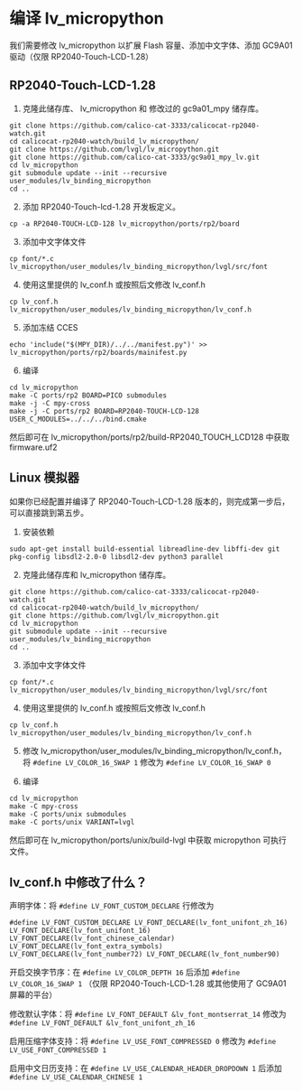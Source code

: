 # 编译 lv_micropython

我们需要修改 lv_micropython 以扩展 Flash 容量、添加中文字体、添加 GC9A01 驱动（仅限 RP2040-Touch-LCD-1.28）

## RP2040-Touch-LCD-1.28

1. 克隆此储存库、 lv_micropython 和 修改过的 gc9a01_mpy 储存库。

```
git clone https://github.com/calico-cat-3333/calicocat-rp2040-watch.git
cd calicocat-rp2040-watch/build_lv_micropython/
git clone https://github.com/lvgl/lv_micropython.git
git clone https://github.com/calico-cat-3333/gc9a01_mpy_lv.git
cd lv_micropython
git submodule update --init --recursive user_modules/lv_binding_micropython
cd ..
```

2. 添加 RP2040-Touch-lcd-1.28 开发板定义。

```
cp -a RP2040-TOUCH-LCD-128 lv_micropython/ports/rp2/board
```

3. 添加中文字体文件

```
cp font/*.c lv_micropython/user_modules/lv_binding_micropython/lvgl/src/font
```

4. 使用这里提供的 lv_conf.h 或按照后文修改 lv_conf.h

```
cp lv_conf.h lv_micropython/user_modules/lv_binding_micropython/lv_conf.h
```

5. 添加冻结 CCES

```
echo 'include("$(MPY_DIR)/../../manifest.py")' >> lv_micropython/ports/rp2/boards/mainifest.py
```

6. 编译

```
cd lv_micropython
make -C ports/rp2 BOARD=PICO submodules
make -j -C mpy-cross
make -j -C ports/rp2 BOARD=RP2040-TOUCH-LCD-128 USER_C_MODULES=../../../bind.cmake
```

然后即可在 lv_micropython/ports/rp2/build-RP2040_TOUCH_LCD128 中获取 firmware.uf2

## Linux 模拟器

如果你已经配置并编译了 RP2040-Touch-LCD-1.28 版本的，则完成第一步后，可以直接跳到第五步。

1. 安装依赖

```
sudo apt-get install build-essential libreadline-dev libffi-dev git pkg-config libsdl2-2.0-0 libsdl2-dev python3 parallel
```

2. 克隆此储存库和 lv_micropython 储存库。

```
git clone https://github.com/calico-cat-3333/calicocat-rp2040-watch.git
cd calicocat-rp2040-watch/build_lv_micropython/
git clone https://github.com/lvgl/lv_micropython.git
cd lv_micropython
git submodule update --init --recursive user_modules/lv_binding_micropython
cd ..
```

3. 添加中文字体文件

```
cp font/*.c lv_micropython/user_modules/lv_binding_micropython/lvgl/src/font
```

4. 使用这里提供的 lv_conf.h 或按照后文修改 lv_conf.h

```
cp lv_conf.h lv_micropython/user_modules/lv_binding_micropython/lv_conf.h
```

5. 修改 lv_micropython/user_modules/lv_binding_micropython/lv_conf.h，将 `#define LV_COLOR_16_SWAP 1` 修改为 `#define LV_COLOR_16_SWAP 0`

6. 编译

```
cd lv_micropython
make -C mpy-cross
make -C ports/unix submodules
make -C ports/unix VARIANT=lvgl
```

然后即可在 lv_micropython/ports/unix/build-lvgl 中获取 micropython 可执行文件。

## lv_conf.h 中修改了什么？

声明字体：将 `#define LV_FONT_CUSTOM_DECLARE` 行修改为

```
#define LV_FONT_CUSTOM_DECLARE LV_FONT_DECLARE(lv_font_unifont_zh_16) LV_FONT_DECLARE(lv_font_unifont_16) LV_FONT_DECLARE(lv_font_chinese_calendar) LV_FONT_DECLARE(lv_font_extra_symbols) LV_FONT_DECLARE(lv_font_number72) LV_FONT_DECLARE(lv_font_number90)
```

开启交换字节序：在 `#define LV_COLOR_DEPTH 16` 后添加 `#define LV_COLOR_16_SWAP 1` （仅限 RP2040-Touch-LCD-1.28 或其他使用了 GC9A01 屏幕的平台）

修改默认字体：将 `#define LV_FONT_DEFAULT &lv_font_montserrat_14` 修改为 `#define LV_FONT_DEFAULT &lv_font_unifont_zh_16`

启用压缩字体支持：将 `#define LV_USE_FONT_COMPRESSED 0` 修改为 `#define LV_USE_FONT_COMPRESSED 1`

启用中文日历支持：在 `#define LV_USE_CALENDAR_HEADER_DROPDOWN 1` 后添加 `#define LV_USE_CALENDAR_CHINESE 1`

